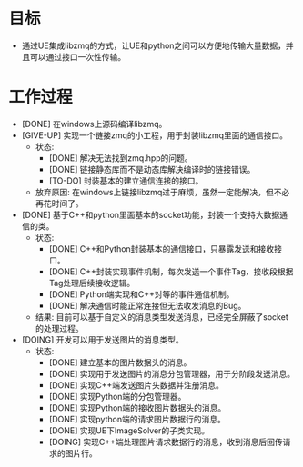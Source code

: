 # 目标
- 通过UE集成libzmq的方式，让UE和python之间可以方便地传输大量数据，并且可以通过接口一次性传输。

# 工作过程
- [DONE] 在windows上源码编译libzmq。
- [GIVE-UP] 实现一个链接zmq的小工程，用于封装libzmq里面的通信接口。
	- 状态:
		- [DONE] 解决无法找到zmq.hpp的问题。
		- [DONE] 链接静态库而不是动态库解决编译时的链接错误。
		- [TO-DO] 封装基本的建立通信连接的接口。
	- 放弃原因: 在windows上链接libzmq过于麻烦，虽然一定能解决，但不必再花时间了。
- [DONE] 基于C++和python里面基本的socket功能，封装一个支持大数据通信的类。
	- 状态:
		- [DONE] C++和Python封装基本的通信接口，只暴露发送和接收接口。
		- [DONE] C++封装实现事件机制，每次发送一个事件Tag，接收段根据Tag处理后续接收逻辑。
		- [DONE] Python端实现和C++对等的事件通信机制。
		- [DONE] 解决通信时能正常连接但无法收发消息的Bug。
	- 结果: 目前可以基于自定义的消息类型发送消息，已经完全屏蔽了socket的处理过程。
- [DOING] 开发可以用于发送图片的消息类型。
	- 状态:
		- [DONE] 建立基本的图片数据头的消息。
		- [DONE] 实现用于发送图片的消息分包管理器，用于分阶段发送消息。
		- [DONE] 实现C++端发送图片头数据并注册消息。
		- [DONE] 实现Python端的分包管理器。
		- [DONE] 实现Python端的接收图片数据头的消息。
		- [DONE] 实现python端的请求图片数据行的消息。
		- [DONE] 实现UE下ImageSolver的子类实现。
		- [DOING] 实现C++端处理图片请求数据行的消息，收到消息后回传请求的图片行。